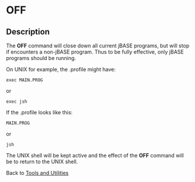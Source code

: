# OFF

<PageHeader />

## Description

The **OFF** command will close down all current jBASE programs, but will stop if encounters a non-jBASE program. Thus to be fully effective, only jBASE programs should be running.

On UNIX for example, the .profile might have:

```
exec MAIN.PROG
```

or

```
exec jsh
```

If the .profile looks like this:

```
MAIN.PROG
```

or

```
jsh
```

The UNIX shell will be kept active and the effect of the **OFF** command will be to return to the UNIX shell.

Back to [Tools and Utilities](./../README.md)

<PageFooter />
